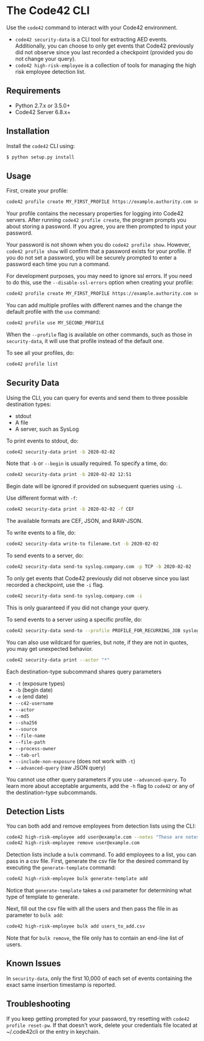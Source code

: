 # The Code42 CLI

Use the `code42` command to interact with your Code42 environment.

* `code42 security-data` is a CLI tool for extracting AED events.
    Additionally, you can choose to only get events that Code42 previously did not observe since you last recorded a 
    checkpoint (provided you do not change your query).
* `code42 high-risk-employee` is a collection of tools for managing the high risk employee detection list.

## Requirements

- Python 2.7.x or 3.5.0+
- Code42 Server 6.8.x+

## Installation

Install the `code42` CLI using:

```bash
$ python setup.py install
```

## Usage

First, create your profile:
```bash
code42 profile create MY_FIRST_PROFILE https://example.authority.com security.admin@example.com
```

Your profile contains the necessary properties for logging into Code42 servers.
After running `code42 profile create`, the program prompts you about storing a password.
If you agree, you are then prompted to input your password.

Your password is not shown when you do `code42 profile show`.
However, `code42 profile show` will confirm that a password exists for your profile.
If you do not set a password, you will be securely prompted to enter a password each time you run a command.

For development purposes, you may need to ignore ssl errors. If you need to do this, use the `--disable-ssl-errors` option when creating your profile:

```bash
code42 profile create MY_FIRST_PROFILE https://example.authority.com security.admin@example.com --disable-ssl-errors
```

You can add multiple profiles with different names and the change the default profile with the `use` command:

```bash
code42 profile use MY_SECOND_PROFILE
```

When the `--profile` flag is available on other commands, such as those in `security-data`, it will use that profile instead of the default one.

To see all your profiles, do:

```bash
code42 profile list
```

## Security Data

Using the CLI, you can query for events and send them to three possible destination types:
* stdout
* A file
* A server, such as SysLog

To print events to stdout, do:

```bash
code42 security-data print -b 2020-02-02
```

Note that `-b` or `--begin` is usually required.
To specify a time, do:

```bash
code42 security-data print -b 2020-02-02 12:51
```

Begin date will be ignored if provided on subsequent queries using `-i`.

Use different format with `-f`:

```bash
code42 security-data print -b 2020-02-02 -f CEF
```

The available formats are CEF, JSON, and RAW-JSON.

To write events to a file, do:

```bash
code42 security-data write-to filename.txt -b 2020-02-02
```

To send events to a server, do:

```bash
code42 security-data send-to syslog.company.com -p TCP -b 2020-02-02
```

To only get events that Code42 previously did not observe since you last recorded a checkpoint, use the `-i` flag.

```bash
code42 security-data send-to syslog.company.com -i
```

This is only guaranteed if you did not change your query.

To send events to a server using a specific profile, do:

```bash
code42 security-data send-to --profile PROFILE_FOR_RECURRING_JOB syslog.company.com -b 2020-02-02 -f CEF -i
```

You can also use wildcard for queries, but note, if they are not in quotes, you may get unexpected behavior.

```bash
code42 security-data print --actor "*"
```

Each destination-type subcommand shares query parameters

- `-t` (exposure types)
- `-b` (begin date)
- `-e` (end date)
- `--c42-username`
- `--actor`
- `--md5`
- `--sha256`
- `--source`
- `--file-name`
- `--file-path`
- `--process-owner`
- `--tab-url`
- `--include-non-exposure` (does not work with `-t`)
- `--advanced-query` (raw JSON query)

You cannot use other query parameters if you use `--advanced-query`.
To learn more about acceptable arguments, add the `-h` flag to `code42` or any of the destination-type subcommands.

## Detection Lists

You can both add and remove employees from detection lists using the CLI:

```bash
code42 high-risk-employee add user@example.com --notes "These are notes"
code42 high-risk-employee remove user@example.com
```

Detection lists include a `bulk` command. To add employees to a list, you can pass in a csv file. First, generate the 
csv file for the desired command by executing the `generate-template` command:

```bash
code42 high-risk-employee bulk generate-template add
```

Notice that `generate-template` takes a `cmd` parameter for determining what type of template to generate.

Next, fill out the csv file with all the users and then pass the file in as parameter to `bulk add`:

```bash
code42 high-risk-employee bulk add users_to_add.csv
```

Note that for `bulk remove`, the file only has to contain an end-line list of users.

## Known Issues

In `security-data`, only the first 10,000 of each set of events containing the exact same insertion timestamp is 
reported.

## Troubleshooting

If you keep getting prompted for your password, try resetting with `code42 profile reset-pw`.
If that doesn't work, delete your credentials file located at ~/.code42cli or the entry in keychain.
